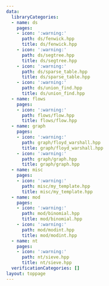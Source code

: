 ```yaml
---
data:
  libraryCategories:
  - name: ds
    pages:
    - icon: ':warning:'
      path: ds/fenwick.hpp
      title: ds/fenwick.hpp
    - icon: ':warning:'
      path: ds/segtree.hpp
      title: ds/segtree.hpp
    - icon: ':warning:'
      path: ds/sparse_table.hpp
      title: ds/sparse_table.hpp
    - icon: ':warning:'
      path: ds/union_find.hpp
      title: ds/union_find.hpp
  - name: flows
    pages:
    - icon: ':warning:'
      path: flows/flow.hpp
      title: flows/flow.hpp
  - name: graph
    pages:
    - icon: ':warning:'
      path: graph/floyd_warshall.hpp
      title: graph/floyd_warshall.hpp
    - icon: ':warning:'
      path: graph/graph.hpp
      title: graph/graph.hpp
  - name: misc
    pages:
    - icon: ':warning:'
      path: misc/my_template.hpp
      title: misc/my_template.hpp
  - name: mod
    pages:
    - icon: ':warning:'
      path: mod/binomial.hpp
      title: mod/binomial.hpp
    - icon: ':warning:'
      path: mod/modint.hpp
      title: mod/modint.hpp
  - name: nt
    pages:
    - icon: ':warning:'
      path: nt/sieve.hpp
      title: nt/sieve.hpp
  verificationCategories: []
layout: toppage
---
```

